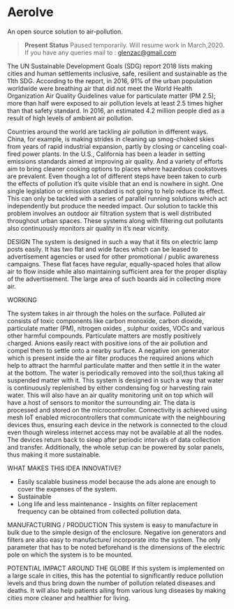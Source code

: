 # Aerolve
An open source solution to air-pollution.

> **Present Status**
> Paused temporarily. Will resume work in March,2020. If you have any queries mail to : glenzac@gmail.com

The UN Sustainable Development Goals (SDG) report 2018 lists making cities and human settlements inclusive, safe, resilient and sustainable as the 11th SDG. According to the report,  in 2016,  91%  of the urban population worldwide were breathing air that did not meet the World Health Organization Air Quality Guidelines value for particulate matter (PM 2.5); more than half were exposed to air pollution levels at least 2.5 times higher than that safety standard. In 2016, an estimated 4.2 million people died as a result of high levels of ambient air pollution. 

Countries around the world are tackling air pollution in different ways. China, for example, is making strides in cleaning up smog-choked skies from years of rapid industrial expansion, partly by closing or canceling coal-fired power plants. In the U.S., California has been a leader in setting emissions standards aimed at improving air quality.  And a variety of efforts aim to bring cleaner cooking options to places where hazardous cookstoves are prevalent. Even though a lot of different steps have been taken to curb the effects of pollution it’s quite visible that an end is nowhere in sight. One single legislation or emission standard is not going to help reduce its effect. This can only be tackled with a series of parallel running solutions which act independently but produce the needed impact. Our solution to tackle this problem involves an outdoor air filtration system that is well distributed throughout urban spaces. These systems along with filtering out pollutants also continuously monitors air quality in it’s near vicinity.


 DESIGN
The system is designed in such a way that it fits on electric lamp posts easily. It has two flat and wide faces which can be leased to advertisement agencies or used for other promotional / public awareness campaigns. These flat faces have regular, equally-spaced holes  that allow air to flow inside while also maintaining sufficient area for the proper display of the advertisement. The large area of such boards aid in collecting more air.

WORKING 

The system takes in air through the holes on the surface. Polluted air consists of toxic
components like  carbon monoxide, carbon dioxide, particulate matter (PM), nitrogen oxides , sulphur oxides, VOCs and various other harmful compounds.  Particulate matters are mostly positively charged.  Anions easily react with positive ions of the air pollution and compel them to settle onto a nearby surface. A negative ion generator which is present inside the air filter produces the required anions which help to attract the harmful particulate matter and then  settle it in the water at the bottom.  The water is periodically removed into the soil,thus taking all suspended matter with it. 
This system is designed in such a way that water is continuously replenished by either condensing fog or harvesting rain water. This will also have an air quality monitoring unit on top which will have a host of sensors to monitor the surrounding air. The data is processed and stored on the microcontroller. Connectivity is achieved using mesh IoT enabled microcontrollers that communicate with the neighbouring devices thus, ensuring each device in the network is connected to the cloud even though wireless internet access may not be available at all the nodes. The devices return back to sleep after periodic intervals of data collection and transfer. Additionally, the whole setup can be powered by solar panels, thus making it more sustainable. 

WHAT MAKES THIS IDEA INNOVATIVE?
- Easily scalable business  model because the ads alone are  enough to cover the expenses of the system.
- Sustainable
- Long life and less maintenance - Insights on filter replacement frequency can be  obtained from collected  pollution data.



MANUFACTURING / PRODUCTION
    This system is easy to manufacture in bulk due to the simple design of the enclosure. Negative ion generators and filters are also easy to manufacture/ incorporate into the system.  The only parameter that has to be noted beforehand is the dimensions of the electric pole on which the system is to be mounted.

POTENTIAL IMPACT AROUND THE GLOBE
    If this system is implemented on a large scale in cities, this has the potential to significantly reduce pollution levels and thus bring down the number of pollution related diseases and deaths. It will also help patients ailing from various lung diseases by making cities more cleaner and healthier for living.


